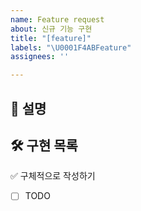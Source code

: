 ```yaml
---
name: Feature request
about: 신규 기능 구현
title: "[feature]"
labels: "\U0001F4ABFeature"
assignees: ''

---
```


## 📌 설명

## 🛠️ 구현 목록

✅ 구체적으로 작성하기

- [ ] TODO
